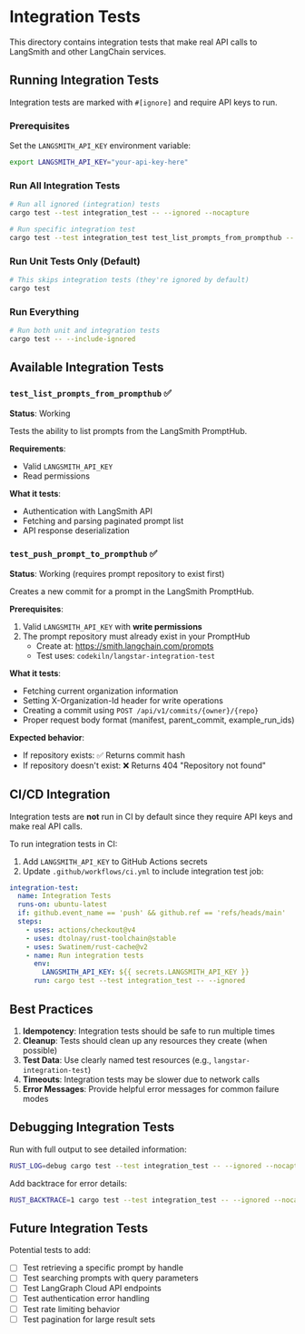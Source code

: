 # Integration Tests

This directory contains integration tests that make real API calls to LangSmith and other LangChain services.

## Running Integration Tests

Integration tests are marked with `#[ignore]` and require API keys to run.

### Prerequisites

Set the `LANGSMITH_API_KEY` environment variable:

```bash
export LANGSMITH_API_KEY="your-api-key-here"
```

### Run All Integration Tests

```bash
# Run all ignored (integration) tests
cargo test --test integration_test -- --ignored --nocapture

# Run specific integration test
cargo test --test integration_test test_list_prompts_from_prompthub -- --ignored --nocapture
```

### Run Unit Tests Only (Default)

```bash
# This skips integration tests (they're ignored by default)
cargo test
```

### Run Everything

```bash
# Run both unit and integration tests
cargo test -- --include-ignored
```

## Available Integration Tests

### `test_list_prompts_from_prompthub` ✅

**Status**: Working

Tests the ability to list prompts from the LangSmith PromptHub.

**Requirements**:
- Valid `LANGSMITH_API_KEY`
- Read permissions

**What it tests**:
- Authentication with LangSmith API
- Fetching and parsing paginated prompt list
- API response deserialization

### `test_push_prompt_to_prompthub` ✅

**Status**: Working (requires prompt repository to exist first)

Creates a new commit for a prompt in the LangSmith PromptHub.

**Prerequisites**:
1. Valid `LANGSMITH_API_KEY` with **write permissions**
2. The prompt repository must already exist in your PromptHub
   - Create at: https://smith.langchain.com/prompts
   - Test uses: `codekiln/langstar-integration-test`

**What it tests**:
- Fetching current organization information
- Setting X-Organization-Id header for write operations
- Creating a commit using `POST /api/v1/commits/{owner}/{repo}`
- Proper request body format (manifest, parent_commit, example_run_ids)

**Expected behavior**:
- If repository exists: ✅ Returns commit hash
- If repository doesn't exist: ❌ Returns 404 "Repository not found"

## CI/CD Integration

Integration tests are **not** run in CI by default since they require API keys and make real API calls.

To run integration tests in CI:

1. Add `LANGSMITH_API_KEY` to GitHub Actions secrets
2. Update `.github/workflows/ci.yml` to include integration test job:

```yaml
integration-test:
  name: Integration Tests
  runs-on: ubuntu-latest
  if: github.event_name == 'push' && github.ref == 'refs/heads/main'
  steps:
    - uses: actions/checkout@v4
    - uses: dtolnay/rust-toolchain@stable
    - uses: Swatinem/rust-cache@v2
    - name: Run integration tests
      env:
        LANGSMITH_API_KEY: ${{ secrets.LANGSMITH_API_KEY }}
      run: cargo test --test integration_test -- --ignored
```

## Best Practices

1. **Idempotency**: Integration tests should be safe to run multiple times
2. **Cleanup**: Tests should clean up any resources they create (when possible)
3. **Test Data**: Use clearly named test resources (e.g., `langstar-integration-test`)
4. **Timeouts**: Integration tests may be slower due to network calls
5. **Error Messages**: Provide helpful error messages for common failure modes

## Debugging Integration Tests

Run with full output to see detailed information:

```bash
RUST_LOG=debug cargo test --test integration_test -- --ignored --nocapture
```

Add backtrace for error details:

```bash
RUST_BACKTRACE=1 cargo test --test integration_test -- --ignored --nocapture
```

## Future Integration Tests

Potential tests to add:

- [ ] Test retrieving a specific prompt by handle
- [ ] Test searching prompts with query parameters
- [ ] Test LangGraph Cloud API endpoints
- [ ] Test authentication error handling
- [ ] Test rate limiting behavior
- [ ] Test pagination for large result sets
